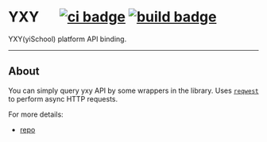 # YXY &emsp; [![ci badge]][ci] [![build badge]][build]

[crates badge]: https://img.shields.io/crates/v/yxy.svg?logo=rust
[crates.io]: https://crates.io/crates/yxy
[docs badge]: https://img.shields.io/docsrs/yxy/latest?label=docs.rs&logo=docs.rs
[docs.rs]: https://docs.rs/yxy
[ci badge]: https://github.com/DumpTime/yxy/actions/workflows/ci.yml/badge.svg
[ci]: https://github.com/DumpTime/yxy/actions/workflows/ci.yml 
[build badge]: https://github.com/DumpTime/yxy/actions/workflows/build.yml/badge.svg
[build]: https://github.com/DumpTime/yxy/actions/workflows/build.yml

YXY(yiSchool) platform API binding.

---

## About
You can simply query yxy API by some wrappers in the library. 
Uses [`reqwest`][reqwest] to perform async HTTP requests.

[reqwest]: https://crates.io/crates/reqwest
[repo]: https://github.com/DumpTime/yxy

For more details:
- [repo]